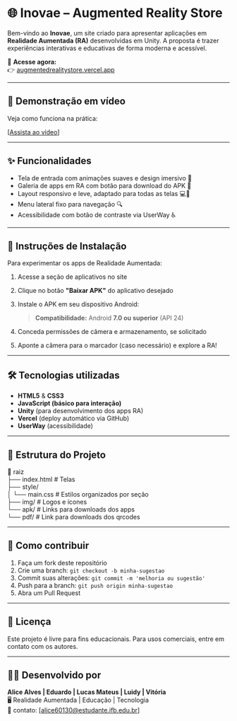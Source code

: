 # 🌐 Inovae – Augmented Reality Store

Bem-vindo ao **Inovae**, um site criado para apresentar aplicações em **Realidade Aumentada (RA)** desenvolvidas em Unity. A proposta é trazer experiências interativas e educativas de forma moderna e acessível.

🚀 **Acesse agora:**  
👉 [augmentedrealitystore.vercel.app](https://augmentedrealitystore.vercel.app/)

---

## 🎥 Demonstração em vídeo

Veja como funciona na prática:

[[Assista ao vídeo]()]

---

## ✨ Funcionalidades

- Tela de entrada com animações suaves e design imersivo 🌌
- Galeria de apps em RA com botão para download do APK 📱
- Layout responsivo e leve, adaptado para todas as telas 💻📱
- Menu lateral fixo para navegação 🔍
- Acessibilidade com botão de contraste via UserWay ♿

---

## 📱 Instruções de Instalação

Para experimentar os apps de Realidade Aumentada:

1. Acesse a seção de aplicativos no site
2. Clique no botão **"Baixar APK"** do aplicativo desejado
3. Instale o APK em seu dispositivo Android:
     
   > **Compatibilidade:** Android **7.0 ou superior** (API 24)
   
5. Conceda permissões de câmera e armazenamento, se solicitado
6. Aponte a câmera para o marcador (caso necessário) e explore a RA!

---

## 🛠️ Tecnologias utilizadas

- **HTML5** & **CSS3**  
- **JavaScript (básico para interação)**  
- **Unity** (para desenvolvimento dos apps RA)  
- **Vercel** (deploy automático via GitHub)  
- **UserWay** (acessibilidade)

---

## 📂 Estrutura do Projeto

📁 raiz </br>
├── index.html # Telas </br>
├── style/ </br>
│ └── main.css # Estilos organizados por seção </br>
├── img/ # Logos e ícones </br>
└── apk/ # Links para downloads dos apps </br>
└── pdf/ # Link para downloads dos qrcodes </br>

---

## 🚀 Como contribuir

1. Faça um fork deste repositório
2. Crie uma branch: `git checkout -b minha-sugestao`
3. Commit suas alterações: `git commit -m 'melhoria ou sugestão'`
4. Push para a branch: `git push origin minha-sugestao`
5. Abra um Pull Request

---

## 📄 Licença

Este projeto é livre para fins educacionais. Para usos comerciais, entre em contato com os autores.

---

## 🙋‍♀️ Desenvolvido por

**Alice Alves | Eduardo | Lucas Mateus | Luidy | Vitória**  
🖥️ Realidade Aumentada | Educação | Tecnologia  
📧 contato: [alice60130@estudante.ifb.edu.br]


